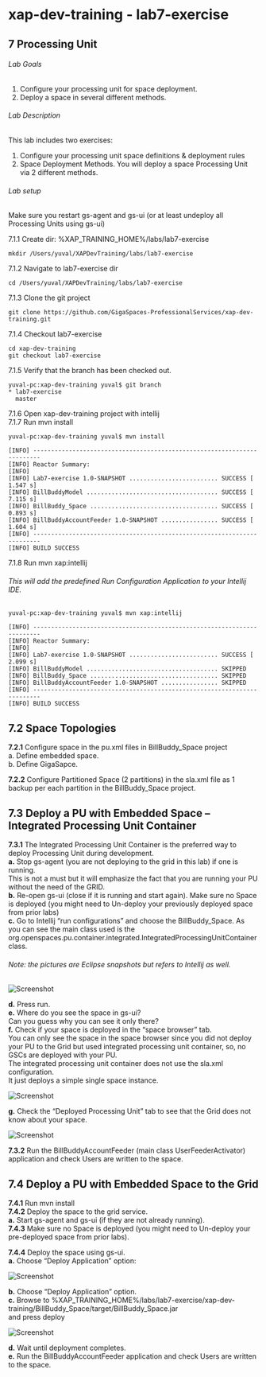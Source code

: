 # xap-dev-training - lab7-exercise

## 7 Processing Unit

###### Lab Goals
1. Configure your processing unit for space deployment.
2. Deploy a space in several different methods. 

###### Lab Description
This lab includes two exercises:
1. 	Configure your processing unit space definitions & deployment rules
2. 	Space Deployment Methods. You will deploy a space Processing Unit via 2 different methods.

###### Lab setup
Make sure you restart gs-agent and gs-ui (or at least undeploy all Processing Units using gs-ui)

7.1.1 Create dir: %XAP_TRAINING_HOME%/labs/lab7-exercise

    mkdir /Users/yuval/XAPDevTraining/labs/lab7-exercise

7.1.2 Navigate to lab7-exercise dir

    cd /Users/yuval/XAPDevTraining/labs/lab7-exercise

7.1.3 Clone the git project

    git clone https://github.com/GigaSpaces-ProfessionalServices/xap-dev-training.git

7.1.4 Checkout lab7-exercise

    cd xap-dev-training
    git checkout lab7-exercise
    
7.1.5 Verify that the branch has been checked out.

    yuval-pc:xap-dev-training yuval$ git branch
    * lab7-exercise
      master
               
7.1.6 Open xap-dev-training project with intellij <br />
7.1.7 Run mvn install

    yuval-pc:xap-dev-training yuval$ mvn install
    
    [INFO] ------------------------------------------------------------------------
    [INFO] Reactor Summary:
    [INFO] 
    [INFO] Lab7-exercise 1.0-SNAPSHOT ......................... SUCCESS [  1.547 s]
    [INFO] BillBuddyModel ..................................... SUCCESS [  7.115 s]
    [INFO] BillBuddy_Space .................................... SUCCESS [  0.893 s]
    [INFO] BillBuddyAccountFeeder 1.0-SNAPSHOT ................ SUCCESS [  1.604 s]
    [INFO] ------------------------------------------------------------------------
    [INFO] BUILD SUCCESS


7.1.8 Run mvn xap:intellij
###### This will add the predefined Run Configuration Application to your Intellij IDE.

    yuval-pc:xap-dev-training yuval$ mvn xap:intellij
    
    [INFO] ------------------------------------------------------------------------
    [INFO] Reactor Summary:
    [INFO] 
    [INFO] Lab7-exercise 1.0-SNAPSHOT ......................... SUCCESS [  2.099 s]
    [INFO] BillBuddyModel ..................................... SKIPPED
    [INFO] BillBuddy_Space .................................... SKIPPED
    [INFO] BillBuddyAccountFeeder 1.0-SNAPSHOT ................ SKIPPED
    [INFO] ------------------------------------------------------------------------
    [INFO] BUILD SUCCESS


## 7.2	Space Topologies
**7.2.1** Configure space in the pu.xml files in BillBuddy_Space project <br />
a. Define embedded space. <br />
b. Define GigaSapce. <br />

**7.2.2**	Configure Partitioned Space (2 partitions) in the sla.xml file as 1 backup per each partition in the BillBuddy_Space project. 

## 7.3  Deploy a PU with Embedded Space – Integrated Processing Unit Container
**7.3.1**   The Integrated Processing Unit Container is the preferred way to 
deploy Processing Unit during development. <br />
**a.** Stop gs-agent (you are not deploying to the grid in this lab) if one is running. <br /> 
This is not a must but it will emphasize the fact 
that you are running your PU without the need of the GRID. <br />
**b.**	Re-open gs-ui (close if it is running and start again). 
Make sure no Space is deployed (you might need to Un-deploy your previously deployed space from prior labs) <br />
**c.**	Go to Intellij “run configurations” and choose the BillBuddy_Space. As you can see the main class used is the org.openspaces.pu.container.integrated.IntegratedProcessingUnitContainer class.

###### Note: the pictures are Eclipse snapshots but refers to Intellij as well.
![Screenshot](./Pictures/Picture1.png)

**d.**	Press run. <br />
**e.**	Where do you see the space in gs-ui? <br /> 
    Can you guess why you can see it only there? <br /> 
**f.**	Check if your space is deployed in the “space browser” tab. <br /> 
    You can only see the space in the space browser since you did not deploy your PU to the Grid <vr />
    but used integrated processing unit container, so, no GSCs are deployed with your PU. <br /> 
    The integrated processing unit container does not use the sla.xml configuration. <br />
    It just deploys a simple single space instance.
    
![Screenshot](./Pictures/Picture2.png)

**g.**	Check the “Deployed Processing Unit” tab to see that the Grid does not know about your space.

![Screenshot](./Pictures/Picture3.png)

**7.3.2**   Run the BillBuddyAccountFeeder (main class UserFeederActivator) application 
        and check Users are written to the space. 
        
## 7.4	Deploy a PU with Embedded Space to the Grid
**7.4.1** Run mvn install <br />
**7.4.2**	Deploy the space to the grid service. <br />
**a.**  Start gs-agent and gs-ui (if they are not already running). <br />
**7.4.3**	Make sure no Space is deployed (you might need to Un-deploy your pre-deployed space from prior labs).

**7.4.4**	Deploy the space using gs-ui. <br />
**a.**	Choose “Deploy Application” option:

![Screenshot](./Pictures/Picture4.png)

**b.**	Choose “Deploy Application” option. <br />
**c.**  Browse to %XAP_TRAINING_HOME%/labs/lab7-exercise/xap-dev-training/BillBuddy_Space/target/BillBuddy_Space.jar <br />
    and press deploy

![Screenshot](./Pictures/Picture5.png)

**d.**	Wait until deployment completes. <br />
**e.**	Run the BillBuddyAccountFeeder application and check Users are written to the space.